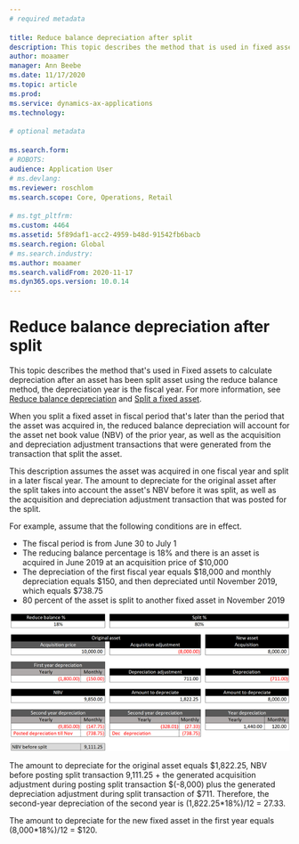 ```yaml
---
# required metadata

title: Reduce balance depreciation after split
description: This topic describes the method that is used in fixed assets to calculate depreciation after splitting an asset using reduce balance method.
author: moaamer
manager: Ann Beebe
ms.date: 11/17/2020
ms.topic: article
ms.prod: 
ms.service: dynamics-ax-applications
ms.technology: 

# optional metadata

ms.search.form: 
# ROBOTS: 
audience: Application User
# ms.devlang: 
ms.reviewer: roschlom
ms.search.scope: Core, Operations, Retail

# ms.tgt_pltfrm: 
ms.custom: 4464
ms.assetid: 5f89daf1-acc2-4959-b48d-91542fb6bacb
ms.search.region: Global
# ms.search.industry: 
ms.author: moaamer
ms.search.validFrom: 2020-11-17
ms.dyn365.ops.version: 10.0.14
---
```


# Reduce balance depreciation after split

This topic describes the method that's used in Fixed assets to calculate depreciation after an asset has been split asset using the reduce balance method, the depreciation year is the fiscal year. For more information, see [Reduce balance depreciation](reduce-balance-depreciation.md) and [Split a fixed asset](tasks/split-fixed-asset.md). 

When you split a fixed asset in fiscal period that's later than the period that the asset was acquired in, the reduced balance depreciation will account for the asset net book value (NBV) of the prior year, as well as the acquisition and depreciation adjustment transactions that were generated from the transaction that split the asset. 

This description assumes the asset was acquired in one fiscal year and split in a later fiscal year. The amount to depreciate for the original asset after the split takes into account the asset's NBV before it was split, as well as the acquisition and depreciation adjustment transaction that was posted for the split.

For example, assume that the following conditions are in effect. 

 - The fiscal period is from June 30 to July 1
 - The reducing balance percentage is 18% and there is an asset is acquired in June 2019 at an acquisition price of $10,000 
 - The depreciation of the first fiscal year equals $18,000 and monthly depreciation equals $150, and then depreciated until November 2019, which equals $738.75
 - 80 percent of the asset is split to another fixed asset in November 2019

[![Reduce balance depreciation after split](./media/reduce-balance-depreciation-after-split.png)](./media/reduce-balance-depreciation-after-split.png)

The amount to depreciate for the original asset equals $1,822.25, NBV before posting split transaction 9,111.25 + the generated acquisition adjustment during posting split transaction $(-8,000) plus the generated depreciation adjustment during split transaction of $711. Therefore, the second-year depreciation of the second year is (1,822.25\*18%)/12 = 27.33.

The amount to depreciate for the new fixed asset in the first year equals (8,000\*18%)/12 = $120.
